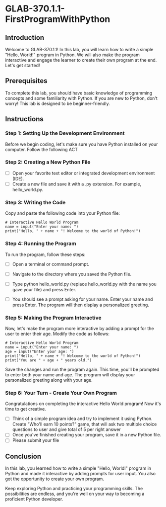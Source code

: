 # GLAB-370.1.1-FirstProgramWithPython

## Introduction
Welcome to GLAB-370.1.1! In this lab, you will learn how to write a simple "Hello, World!" program in Python. We will also make the program interactive and engage the learner to create their own program at the end. Let's get started!

## Prerequisites
To complete this lab, you should have basic knowledge of programming concepts and some familiarity with Python. If you are new to Python, don't worry! This lab is designed to be beginner-friendly.

## Instructions

### Step 1: Setting Up the Development Environment

Before we begin coding, let's make sure you have Python installed on your computer. Follow the following ACT


### Step 2: Creating a New Python File

- [ ] Open your favorite text editor or integrated development environment (IDE).
- [ ] Create a new file and save it with a .py extension. For example, hello_world.py.

### Step 3: Writing the Code

Copy and paste the following code into your Python file:
 
```
# Interactive Hello World Program
name = input("Enter your name: ")
print("Hello, " + name + "! Welcome to the world of Python!")
```

### Step 4: Running the Program

To run the program, follow these steps:

- [ ] Open a terminal or command prompt.
- [ ] Navigate to the directory where you saved the Python file.
- [ ] Type python hello_world.py (replace hello_world.py with the name you gave your file) and press Enter.
- [ ] You should see a prompt asking for your name. Enter your name and press Enter. The program will then display a personalized greeting.


### Step 5: Making the Program Interactive

Now, let's make the program more interactive by adding a prompt for the user to enter their age. Modify the code as follows:
        
```
# Interactive Hello World Program
name = input("Enter your name: ")
age = input("Enter your age: ")
print("Hello, " + name + "! Welcome to the world of Python!")
print("You are " + age + " years old.")
```

Save the changes and run the program again. This time, you'll be prompted to enter both your name and age. The program will display your personalized greeting along with your age.


### Step 6: Your Turn - Create Your Own Program

Congratulations on completing the interactive Hello World program! Now it's time to get creative.

- [ ] Think of a simple program idea and try to implement it using Python. Create "Who'll earn 10 points?" game, that will ask two multiple choice questions to user and give total of 5 per right answer
- [ ] Once you've finished creating your program, save it in a new Python file.
- [ ] Please submit your file

## Conclusion

In this lab, you learned how to write a simple "Hello, World!" program in Python and made it interactive by adding prompts for user input. You also got the opportunity to create your own program.

Keep exploring Python and practicing your programming skills. The possibilities are endless, and you're well on your way to becoming a proficient Python developer.
